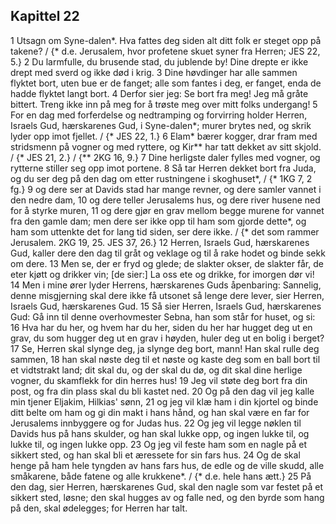 ## Kapittel 22

1 Utsagn om Syne-dalen*. Hva fattes deg siden alt ditt folk er steget opp på takene? / {* d.e. Jerusalem, hvor profetene skuet syner fra Herren; JES 22, 5.}
2 Du larmfulle, du brusende stad, du jublende by! Dine drepte er ikke drept med sverd og ikke død i krig.
3 Dine høvdinger har alle sammen flyktet bort, uten bue er de fanget; alle som fantes i deg, er fanget, enda de hadde flyktet langt bort.
4 Derfor sier jeg: Se bort fra meg! Jeg må gråte bittert. Treng ikke inn på meg for å trøste meg over mitt folks undergang!
5 For en dag med forferdelse og nedtramping og forvirring holder Herren, Israels Gud, hærskarenes Gud, i Syne-dalen*; murer brytes ned, og skrik lyder opp imot fjellet. / {* JES 22, 1.}
6 Elam* bærer kogger, drar fram med stridsmenn på vogner og med ryttere, og Kir** har tatt dekket av sitt skjold. / {* JES 21, 2.} / {** 2KG 16, 9.}
7 Dine herligste daler fylles med vogner, og rytterne stiller seg opp imot portene.
8 Så tar Herren dekket bort fra Juda, og du ser deg på den dag om etter rustningene i skoghuset*, / {* 1KG 7, 2 fg.}
9 og dere ser at Davids stad har mange revner, og dere samler vannet i den nedre dam,
10 og dere teller Jerusalems hus, og dere river husene ned for å styrke muren,
11 og dere gjør en grav mellom begge murene for vannet fra den gamle dam; men dere ser ikke opp til ham som gjorde dette*, og ham som uttenkte det for lang tid siden, ser dere ikke. / {* det som rammer Jerusalem. 2KG 19, 25. JES 37, 26.}
12 Herren, Israels Gud, hærskarenes Gud, kaller dere den dag til gråt og veklage og til å rake hodet og binde sekk om dere.
13 Men se, der er fryd og glede; de slakter okser, de slakter får, de eter kjøtt og drikker vin; [de sier:] La oss ete og drikke, for imorgen dør vi!
14 Men i mine ører lyder Herrens, hærskarenes Guds åpenbaring: Sannelig, denne misgjerning skal dere ikke få utsonet så lenge dere lever, sier Herren, Israels Gud, hærskarenes Gud.
15 Så sier Herren, Israels Gud, hærskarenes Gud: Gå inn til denne overhovmester Sebna, han som står for huset, og si:
16 Hva har du her, og hvem har du her, siden du her har hugget deg ut en grav, du som hugger deg ut en grav i høyden, huler deg ut en bolig i berget?
17 Se, Herren skal slynge deg, ja slynge deg bort, mann! Han skal rulle deg sammen,
18 han skal nøste deg til et nøste og kaste deg som en ball bort til et vidtstrakt land; dit skal du, og der skal du dø, og dit skal dine herlige vogner, du skamflekk for din herres hus!
19 Jeg vil støte deg bort fra din post, og fra din plass skal du bli kastet ned.
20 Og på den dag vil jeg kalle min tjener Eljakim, Hilkias' sønn,
21 og jeg vil klæ ham i din kjortel og binde ditt belte om ham og gi din makt i hans hånd, og han skal være en far for Jerusalems innbyggere og for Judas hus.
22 Og jeg vil legge nøklen til Davids hus på hans skulder, og han skal lukke opp, og ingen lukke til, og lukke til, og ingen lukke opp.
23 Og jeg vil feste ham som en nagle på et sikkert sted, og han skal bli et æressete for sin fars hus.
24 Og de skal henge på ham hele tyngden av hans fars hus, de edle og de ville skudd, alle småkarene, både fatene og alle krukkene*. / {* d.e. hele hans ætt.}
25 På den dag, sier Herren, hærskarenes Gud, skal den nagle som var festet på et sikkert sted, løsne; den skal hugges av og falle ned, og den byrde som hang på den, skal ødelegges; for Herren har talt.
